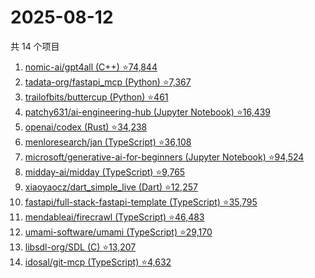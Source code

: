 # 2025-08-12

共 14 个项目

<!-- BEGIN GITHUB -->
<!-- 最后更新时间 2025-08-12 01:11:32 +0800 -->
1. [nomic-ai/gpt4all (C++) ⭐74,844](https://github.com/nomic-ai/gpt4all)
1. [tadata-org/fastapi_mcp (Python) ⭐7,367](https://github.com/tadata-org/fastapi_mcp)
1. [trailofbits/buttercup (Python) ⭐461](https://github.com/trailofbits/buttercup)
1. [patchy631/ai-engineering-hub (Jupyter Notebook) ⭐16,439](https://github.com/patchy631/ai-engineering-hub)
1. [openai/codex (Rust) ⭐34,238](https://github.com/openai/codex)
1. [menloresearch/jan (TypeScript) ⭐36,108](https://github.com/menloresearch/jan)
1. [microsoft/generative-ai-for-beginners (Jupyter Notebook) ⭐94,524](https://github.com/microsoft/generative-ai-for-beginners)
1. [midday-ai/midday (TypeScript) ⭐9,765](https://github.com/midday-ai/midday)
1. [xiaoyaocz/dart_simple_live (Dart) ⭐12,257](https://github.com/xiaoyaocz/dart_simple_live)
1. [fastapi/full-stack-fastapi-template (TypeScript) ⭐35,795](https://github.com/fastapi/full-stack-fastapi-template)
1. [mendableai/firecrawl (TypeScript) ⭐46,483](https://github.com/mendableai/firecrawl)
1. [umami-software/umami (TypeScript) ⭐29,170](https://github.com/umami-software/umami)
1. [libsdl-org/SDL (C) ⭐13,207](https://github.com/libsdl-org/SDL)
1. [idosal/git-mcp (TypeScript) ⭐4,632](https://github.com/idosal/git-mcp)
<!-- END GITHUB -->